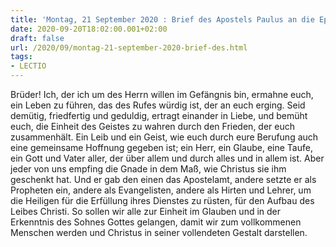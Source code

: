 ```yaml
---
title: 'Montag, 21 September 2020 : Brief des Apostels Paulus an die Epheser 4,1-7.11-13.'
date: 2020-09-20T18:02:00.001+02:00
draft: false
url: /2020/09/montag-21-september-2020-brief-des.html
tags: 
- LECTIO
---
```


Brüder! Ich, der ich um des Herrn willen im Gefängnis bin, ermahne euch, ein Leben zu führen, das des Rufes würdig ist, der an euch erging. Seid demütig, friedfertig und geduldig, ertragt einander in Liebe, und bemüht euch, die Einheit des Geistes zu wahren durch den Frieden, der euch zusammenhält. Ein Leib und ein Geist, wie euch durch eure Berufung auch eine gemeinsame Hoffnung gegeben ist; ein Herr, ein Glaube, eine Taufe, ein Gott und Vater aller, der über allem und durch alles und in allem ist. Aber jeder von uns empfing die Gnade in dem Maß, wie Christus sie ihm geschenkt hat. Und er gab den einen das Apostelamt, andere setzte er als Propheten ein, andere als Evangelisten, andere als Hirten und Lehrer, um die Heiligen für die Erfüllung ihres Dienstes zu rüsten, für den Aufbau des Leibes Christi. So sollen wir alle zur Einheit im Glauben und in der Erkenntnis des Sohnes Gottes gelangen, damit wir zum vollkommenen Menschen werden und Christus in seiner vollendeten Gestalt darstellen.